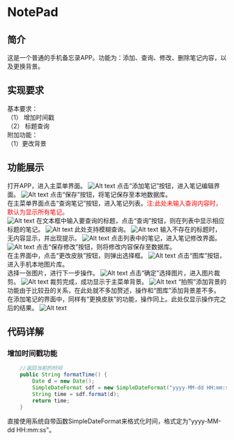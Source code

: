 # NotePad
## 简介
这是一个普通的手机备忘录APP。功能为：添加、查询、修改、删除笔记内容，以及更换背景。
## 实现要求
基本要求：</br>
（1）	增加时间戳</br>
（2）	标题查询</br>
附加功能：</br>
（1）更改背景</br>
## 功能展示
打开APP，进入主菜单界面。
![Alt text](https://raw.githubusercontent.com/mingxikay/NotePad/master/Not/ScreenShots/主界面.jpg)
点击“添加笔记”按钮，进入笔记编辑界面。
![Alt text](https://github.com/mingxikay/NotePad/blob/master/Not/ScreenShots/添加笔记.jpg)
点击“保存”按钮，将笔记保存至本地数据库。</br>
在主菜单界面点击“查询笔记”按钮，进入笔记列表。<font color=#FF0000>注:此处未输入查询内容时，默认为显示所有笔记。</font></br>
![Alt text](https://github.com/mingxikay/NotePad/blob/master/Not/ScreenShots/笔记列表.jpg)
在文本框中输入要查询的标题，点击“查询”按钮，则在列表中显示相应标题的笔记。
![Alt text](https://github.com/mingxikay/NotePad/blob/master/Not/ScreenShots/笔记标题查询.jpg)
此处支持模糊查询。
![Alt text](https://github.com/mingxikay/NotePad/blob/master/Not/ScreenShots/标题模糊查询.jpg)
输入不存在的标题时，无内容显示，并出现提示。
![Alt text](https://github.com/mingxikay/NotePad/blob/master/Not/ScreenShots/未存在标题查询提示.jpg)
点击列表中的笔记，进入笔记修改界面。
![Alt text](https://github.com/mingxikay/NotePad/blob/master/Not/ScreenShots/笔记修改.jpg)
点击“保存修改”按钮，则将修改内容保存至数据库。</br>
在主界面中，点击“更改皮肤”按钮，则弹出选择框。
![Alt text](https://github.com/mingxikay/NotePad/blob/master/Not/ScreenShots/更换背景1.jpg)
点击“图库”按钮，进入手机本地图片库。</br>
选择一张图片，进行下一步操作。
![Alt text](https://github.com/mingxikay/NotePad/blob/master/Not/ScreenShots/更换背景2.jpg)
点击“确定”选择图片，进入图片裁剪。
![Alt text](https://github.com/mingxikay/NotePad/blob/master/Not/ScreenShots/更换背景3.jpg)
裁剪完成，成功显示于主菜单背景。
![Alt text](https://github.com/mingxikay/NotePad/blob/master/Not/ScreenShots/更换背景4.jpg)
“拍照”添加背景的功能由于比较丑的关系，在此处就不多加赘述，操作和“图库”添加背景差不多。
在添加笔记的界面中，同样有“更换皮肤”的功能，操作同上。此处仅显示操作完之后的结果。
![Alt text](https://github.com/mingxikay/NotePad/blob/master/Not/ScreenShots/更换背景5.jpg)
## 代码详解
### 增加时间戳功能
```JAVA
    //返回当前的时间
    public String formatTime() {
        Date d = new Date();
        SimpleDateFormat sdf = new SimpleDateFormat("yyyy-MM-dd HH:mm:ss");
        String time = sdf.format(d);
        return time;
    }
```
直接使用系统自带函数SimpleDateFormat来格式化时间，格式定为"yyyy-MM-dd HH:mm:ss"。
